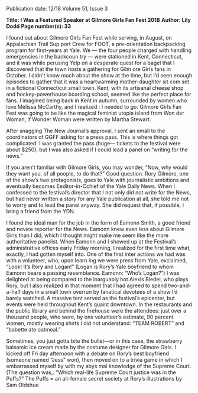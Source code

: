 Publication date: 12/18
Volume 51, Issue 3

**Title: I Was a Featured Speaker at Gilmore Girls Fan Fest 2018**
**Author: Lily Dodd**
**Page number(s): 33**

I 
found out about Gilmore Girls Fan Fest while 
serving, in August, on Appalachian Trail Sup­
port Crew for FOOT, a pre-orientation backpacking 
program for first-years at Yale. We –– the four people 
charged with handling emergencies in the backcoun­
try –– were stationed in Kent, Connecticut, and it was 
while perusing Yelp on a desperate quest for a bagel that 
I discovered that the town hosts a gathering for Gilm­
ore Girls fans in October. I didn’t know much about 
the show at the time, but I’d seen enough episodes to 
gather that it was a heartwarming mother-daughter sit­
com set in a fictional Connecticut small town. Kent, 
with its artisanal cheese shop and hockey-powerhouse 
boarding school, seemed like the perfect place for fans. 
I imagined being back in Kent in autumn, surrounded 
by women who love Melissa McCarthy, and I realized 
: I needed to go. Gilmore Girls Fan Fest was going to 
be like the magical feminist utopia island from Won­
der Woman, if Wonder Woman were written by Martha 
Stewart.

After snagging The New Journal’s approval, I sent 
an email to the coordinators of GGFF asking for a 
press pass. This is where things got complicated: I was 
granted the pass (huge–– tickets to the festival were 
about $250), but I was also asked if I could lead a panel 
on “writing for the news.”

If you aren’t familiar with Gilmore Girls, you may 
wonder, “Now, why would they want you, of all people, 
to do that?” Good question. Rory Gilmore, one of the 
show’s two protagonists, goes to Yale with journalistic 
ambitions and eventually becomes Eeditor-in-Cchief of 
the Yale Daily News. When I confessed to the festival’s 
director that I not only did not write for the News, but 
had never written a story for any Yale publication at all, 
she told me not to worry and to lead the panel anyway. 
She did request that, if possible, I bring a friend from 
the YDN.

I found the ideal man for the job in the form of 
Eamonn Smith, a good friend and novice reporter 
for the News. Eamonn knew even less about Gilmore 
Girls than I did, which I thought might make me seem 
like the more authoritative panelist. When Eamonn 
and I showed up at the Festival’s administrative offices 
early Friday morning, I realized for the first time what, 
exactly, I had gotten myself into. One of the first inter­
actions we had was with a volunteer, who, upon learn­
ing we were press from Yale, exclaimed, “Look! It’s 
Rory and Logan!” (Logan is Rory’s Yale boyfriend to 
whom Eamonn bears a passing resemblance. Eamonn: 
“Who’s Logan?”) I was delighted at being compared to 
the inarguably hot Alexis Bledel, who plays Rory, but I 
also realized in that moment that I had agreed to spend 
two-and-a-half days in a small town overrun by fanatical 
devotees of a show I’d barely watched. A massive tent 
served as the festival’s epicenter, but events were held 
throughout Kent’s quaint downtown. In the restaurants 
and the public library and behind the firehouse were 
the attendees: just over a thousand people, who were, 
by one volunteer’s estimate, 90 percent women, mostly 
wearing shirts I did not understand: “TEAM ROBERT” 
and “babette ate oatmeal.”

Sometimes, you just gotta bite the bullet––or in this 
case, the strawberry balsamic ice cream made by the 
costume designer for Gilmore Girls. I kicked off Fri­
day afternoon with a debate on Rory’s best boyfriend 
(someone named “Jess” won), then moved on to a trivia 
game in which I embarrassed myself by with my abys­
mal knowledge of the Supreme Court. (The question 
was,: “Which real-life Supreme Court justice was in the 
Puffs?” The Puffs = an all-female secret society at Rory’s
illustrations by Sam Oldshue